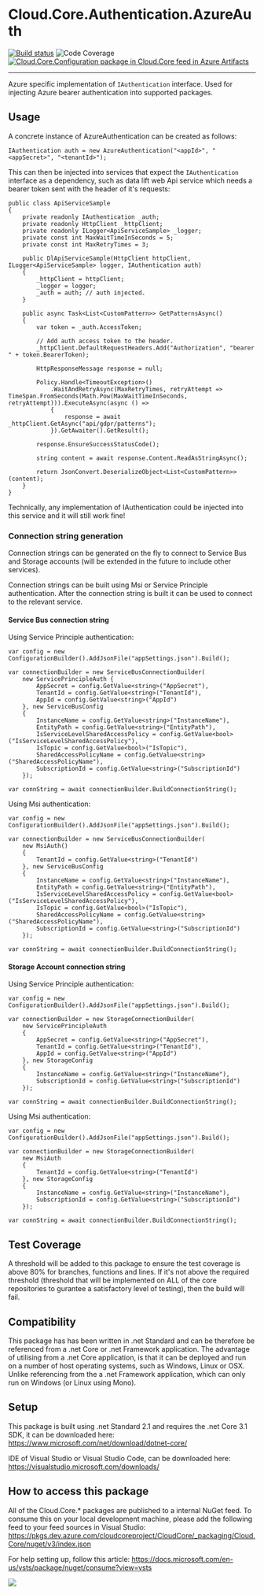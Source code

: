 # **Cloud.Core.Authentication.AzureAuth** 
[![Build status](https://dev.azure.com/cloudcoreproject/CloudCore/_apis/build/status/Cloud.Core/Cloud.Core.Configuration_Package)](https://dev.azure.com/cloudcoreproject/CloudCore/_build/latest?definitionId=6) 
![Code Coverage](https://cloud1core.blob.core.windows.net/codecoveragebadges/Cloud.Core.Authentication.AzureAuth-LineCoverage.png) 
[![Cloud.Core.Configuration package in Cloud.Core feed in Azure Artifacts](https://feeds.dev.azure.com/cloudcoreproject/dfc5e3d0-a562-46fe-8070-7901ac8e64a0/_apis/public/Packaging/Feeds/8949198b-5c74-42af-9d30-e8c462acada6/Packages/e71ddf20-f66a-45da-b672-c32798cf1e51/Badge)](https://dev.azure.com/cloudcoreproject/CloudCore/_packaging?_a=package&feed=8949198b-5c74-42af-9d30-e8c462acada6&package=e71ddf20-f66a-45da-b672-c32798cf1e51&preferRelease=true)


--------------

<div id="description">

Azure specific implementation of `IAuthentication` interface.  Used for injecting Azure bearer authentication into supported packages.

</div>

## Usage

A concrete instance of AzureAuthentication can be created as follows:

```
IAuthentication auth = new AzureAuthentication("<appId>", "<appSecret>", "<tenantId>");
```

This can then be injected into services that expect the `IAuthentication` interface as a dependency, such as data lift web Api service which needs a bearer token sent with the header of it's requests: 

```
public class ApiServiceSample
{
    private readonly IAuthentication _auth;
    private readonly HttpClient _httpClient;
    private readonly ILogger<ApiServiceSample> _logger;
    private const int MaxWaitTimeInSeconds = 5;
    private const int MaxRetryTimes = 3;

    public DlApiServiceSample(HttpClient httpClient, ILogger<ApiServiceSample> logger, IAuthentication auth)
    {
        _httpClient = httpClient;
        _logger = logger;
        _auth = auth; // auth injected.
    }

    public async Task<List<CustomPattern>> GetPatternsAsync()
    {
        var token = _auth.AccessToken;

        // Add auth access token to the header.
        _httpClient.DefaultRequestHeaders.Add("Authorization", "bearer " + token.BearerToken);

        HttpResponseMessage response = null;

        Policy.Handle<TimeoutException>()
            .WaitAndRetryAsync(MaxRetryTimes, retryAttempt => TimeSpan.FromSeconds(Math.Pow(MaxWaitTimeInSeconds, retryAttempt))).ExecuteAsync(async () =>
            {
                response = await _httpClient.GetAsync("api/gdpr/patterns");
            }).GetAwaiter().GetResult();
        
        response.EnsureSuccessStatusCode();

        string content = await response.Content.ReadAsStringAsync();

        return JsonConvert.DeserializeObject<List<CustomPattern>>(content);
    }
}
```
Technically, any implementation of IAuthentication could be injected into this service and it will still work fine! 

### Connection string generation

Connection strings can be generated on the fly to connect to Service Bus and Storage accounts (will be extended in the future to include other services).

Connection strings can be built using Msi or Service Principle authentication.  After the connection string is built it can be used to connect to the relevant service.

#### Service Bus connection string

Using Service Principle authentication:

```
var config = new ConfigurationBuilder().AddJsonFile("appSettings.json").Build();

var connectionBuilder = new ServiceBusConnectionBuilder(
	new ServicePrincipleAuth {
		AppSecret = config.GetValue<string>("AppSecret"),
		TenantId = config.GetValue<string>("TenantId"),
		AppId = config.GetValue<string>("AppId")
	}, new ServiceBusConfig
	{
		InstanceName = config.GetValue<string>("InstanceName"),
		EntityPath = config.GetValue<string>("EntityPath"),
		IsServiceLevelSharedAccessPolicy = config.GetValue<bool>("IsServiceLevelSharedAccessPolicy"),
		IsTopic = config.GetValue<bool>("IsTopic"),
		SharedAccessPolicyName = config.GetValue<string>("SharedAccessPolicyName"),
		SubscriptionId = config.GetValue<string>("SubscriptionId")
	});

var connString = await connectionBuilder.BuildConnectionString();
```

Using Msi authentication:

```
var config = new ConfigurationBuilder().AddJsonFile("appSettings.json").Build();

var connectionBuilder = new ServiceBusConnectionBuilder(
	new MsiAuth()
	{
		TenantId = config.GetValue<string>("TenantId")
	}, new ServiceBusConfig
	{
		InstanceName = config.GetValue<string>("InstanceName"),
		EntityPath = config.GetValue<string>("EntityPath"),
		IsServiceLevelSharedAccessPolicy = config.GetValue<bool>("IsServiceLevelSharedAccessPolicy"),
		IsTopic = config.GetValue<bool>("IsTopic"),
		SharedAccessPolicyName = config.GetValue<string>("SharedAccessPolicyName"),
		SubscriptionId = config.GetValue<string>("SubscriptionId")
	});

var connString = await connectionBuilder.BuildConnectionString();
```

#### Storage Account connection string

Using Service Principle authentication:

```
var config = new ConfigurationBuilder().AddJsonFile("appSettings.json").Build();

var connectionBuilder = new StorageConnectionBuilder(
	new ServicePrincipleAuth
	{
		AppSecret = config.GetValue<string>("AppSecret"),
		TenantId = config.GetValue<string>("TenantId"),
		AppId = config.GetValue<string>("AppId")
	}, new StorageConfig
	{
		InstanceName = config.GetValue<string>("InstanceName"),
		SubscriptionId = config.GetValue<string>("SubscriptionId")
	});

var connString = await connectionBuilder.BuildConnectionString();
```
 
Using Msi authentication:

```
var config = new ConfigurationBuilder().AddJsonFile("appSettings.json").Build();

var connectionBuilder = new StorageConnectionBuilder(
	new MsiAuth
	{
		TenantId = config.GetValue<string>("TenantId")
	}, new StorageConfig
	{
		InstanceName = config.GetValue<string>("InstanceName"),
		SubscriptionId = config.GetValue<string>("SubscriptionId")
	});

var connString = await connectionBuilder.BuildConnectionString();
```

## Test Coverage
A threshold will be added to this package to ensure the test coverage is above 80% for branches, functions and lines.  If it's not above the required threshold 
(threshold that will be implemented on ALL of the core repositories to gurantee a satisfactory level of testing), then the build will fail.

## Compatibility
This package has has been written in .net Standard and can be therefore be referenced from a .net Core or .net Framework application. The advantage of utilising from a .net Core application, 
is that it can be deployed and run on a number of host operating systems, such as Windows, Linux or OSX.  Unlike referencing from the a .net Framework application, which can only run on 
Windows (or Linux using Mono).
 
## Setup
This package is built using .net Standard 2.1 and requires the .net Core 3.1 SDK, it can be downloaded here: 
https://www.microsoft.com/net/download/dotnet-core/

IDE of Visual Studio or Visual Studio Code, can be downloaded here:
https://visualstudio.microsoft.com/downloads/

## How to access this package
All of the Cloud.Core.* packages are published to a internal NuGet feed.  To consume this on your local development machine, please add the following feed to your feed sources in Visual Studio:
https://pkgs.dev.azure.com/cloudcoreproject/CloudCore/_packaging/Cloud.Core/nuget/v3/index.json
 
For help setting up, follow this article: https://docs.microsoft.com/en-us/vsts/package/nuget/consume?view=vsts


<img src="https://cloud1core.blob.core.windows.net/icons/cloud_core_small.PNG" />

